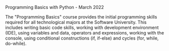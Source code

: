 Programming Basics with Python - March 2022

The "Programming Basics" course provides the initial programming skills required for all technological majors at the Software University. This includes writing basic code skills, working with development environment (IDE), using variables and data, operators and expressions, working with the console, using conditional constructions (if, if-else) and cycles (for, while, do-while).
